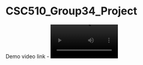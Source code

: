 # CSC510_Group34_Project

Demo video link - 
<video src='https://youtu.be/KCleKwU6gls' width=180/>

